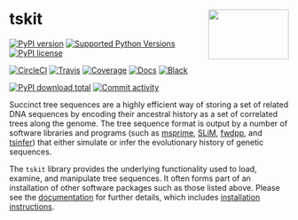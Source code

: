# tskit  <img align="right" width="145" height="90" src="https://github.com/tskit-dev/administrative/blob/master/tskit_logo.svg">

[![PyPI version](https://img.shields.io/pypi/v/tskit.svg)](https://pypi.org/project/tskit/)
[![Supported Python Versions](https://img.shields.io/pypi/pyversions/tskit.svg)](https://pypi.org/project/tskit/)
[![PyPI license](https://img.shields.io/pypi/l/tskit.svg)](https://pypi.python.org/pypi/tskit/)


[![CircleCI](https://circleci.com/gh/tskit-dev/tskit.svg?style=shield)](https://circleci.com/gh/tskit-dev/tskit)
[![Travis](https://img.shields.io/travis/tskit-dev/tskit)](https://travis-ci.org/github/tskit-dev/tskit)
[![Coverage](https://codecov.io/gh/tskit-dev/tskit/branch/master/graph/badge.svg)](https://codecov.io/gh/tskit-dev/tskit)
[![Docs](https://readthedocs.org/projects/tskit/badge/?version=stable&style=flat)](https://tskit.readthedocs.io/en/stable/)
[![Black](https://img.shields.io/badge/code%20style-black-000000.svg)](https://github.com/psf/black)  

[![PyPI download total](https://img.shields.io/pypi/dm/tskit)](https://pypi.python.org/pypi/tskit/)
[![Commit activity](https://img.shields.io/github/commit-activity/m/tskit-dev/tskit)](https://github.com/tskit-dev/tskit/commits/master)


Succinct tree sequences are a highly efficient way of storing a set of related DNA sequences by encoding their ancestral history as a set of correlated trees along the genome. The tree sequence format is output by a number of software libraries and programs (such as [msprime](https://github.com/tskit-dev/msprime), [SLiM](https://github.com/MesserLab/SLiM), [fwdpp](http://molpopgen.github.io/fwdpp/), and [tsinfer](https://tsinfer.readthedocs.io/en/latest/)) that either simulate or infer the evolutionary history of genetic sequences.

The `tskit` library provides the underlying functionality used to load, examine, and manipulate tree sequences. It often forms part of an installation of other software packages such as those listed above. Please see the [documentation](https://tskit.readthedocs.io/en/latest/) for further details, which includes [installation instructions](https://tskit.readthedocs.io/en/latest/installation.html).
